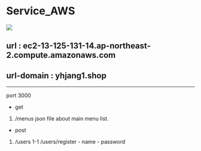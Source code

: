 # Service_AWS

<p align="left">
 <img src="https://img.shields.io/badge/node-dot?style=flat-square&logo=Node&logoColor=white"/>
</p>

 
## url : ec2-13-125-131-14.ap-northeast-2.compute.amazonaws.com
## url-domain : yhjang1.shop
----------------------------------------------------------------
port 3000

* get 

1. /menus    json file about main menu list.


* post

1. /users
	1-1 /users/register
		- name
		- password
